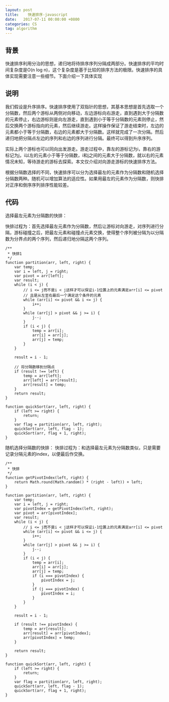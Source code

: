 ```yaml
---
layout: post
title:    快速排序-javascript
date:   2017-07-11 00:00:00 +0800
categories: CS
tag: algorithm
---
```

## 背景

   快速排序利用分治的思想，递归地将待排序序列分隔成两部分。快速排序的平均时间复杂度是O(n log n)，这个复杂度是基于比较的排序方法的极限。快速排序的具体实现需要注意一些细节。下面介绍一下具体实现

## 说明

   我们假设是升序排序。快速排序使用了双指针的思想，其基本思想是首先选取一个分隔数，然后两个游标从两侧对向移动，左边游标向右游走，直到遇到大于分隔数的元素停止，右边游标则是向左游走，直到遇到小于等于分隔数的元素则停止，然后交换两个游标指向的元素，然后继续游走。这样操作保证了游走结束时，左边的元素都小于等于分隔数，右边的元素都大于分隔数。这样就完成了一次分隔。然后递归地把分隔点左边的序列和右边的序列进行分隔。最终可以得到升序序列。

   实际上两个游标也可以同向出发游走。游走过程中，靠左的游标记为i，靠右的游标记为j，i以左的元素小于等于分隔数，i和j之间的元素大于分隔数，就以右的元素情况未知，等待游走的游标去探索。本文仅介绍对向游走游标的快速排序方法。

   根据分隔数选择的不同，快速排序可以分为选择最左的元素作为分隔数和随机选择分隔数两种。随机可以增加算法的适应性。如果用最左的元素作为分隔数，则快排对正序和倒序序列排序性能较差。

## 代码

   选择最左元素为分隔数的快排：

   快排过程为：首先选择最左元素作为分隔数，然后让游标对向游走，对序列进行分隔，游标碰撞之后，把最左元素和碰撞点元素交换，使得整个序列被分隔为以分隔数为分界点的两个序列，然后递归地分隔这两个序列。

```
/** 
 * 快排1 
 */  
function partition(arr, left, right) {  
    var temp;  
    var i = left, j = right;  
    var pivot = arr[left];  
    var result;  
    while (i < j) {  
        // i <= j而不是i < j这样才可以保证i-1位置上的元素满足arr[i] <= pivot  
        // 且是从左至右最后一个满足这个条件的元素  
        while (arr[i] <= pivot && i <= j) {  
            i++;  
        }  
        while (arr[j] > pivot && j >= i) {  
            j--;  
        }  
        if (i < j) {  
            temp = arr[i];  
            arr[i] = arr[j];  
            arr[j] = temp;  
        }  
    }  
  
    result = i - 1;  
  
    // 将分隔数移到分隔点  
    if (result !== left) {  
        temp = arr[left];  
        arr[left] = arr[result];  
        arr[result] = temp;  
    }  
    return result;  
}  
  
function quickSort(arr, left, right) {  
    if (left >= right) {  
        return;  
    }  
    var flag = partition(arr, left, right);  
    quickSort(arr, left, flag - 1);  
    quickSort(arr, flag + 1, right);  
}  
```

   随机选择分隔数的快排：
   快排过程为：和选择最左元素为分隔数类似，只是需要记录分隔元素的index，以便最后作交换。

```
/** 
 * 快排 
 */  
function getPivotIndex(left, right) {  
    return Math.round(Math.random() * (right - left)) + left;  
}  
  
function partition(arr, left, right) {  
    var temp;  
    var i = left, j = right;  
    var pivotIndex = getPivotIndex(left, right);  
    var pivot = arr[pivotIndex];  
    var result;  
    while (i < j) {  
        // i <= j而不是i < j这样才可以保证i-1位置上的元素满足arr[i] <= pivot  
        while (arr[i] <= pivot && i <= j) {  
            i++;  
        }  
        while (arr[j] > pivot && j >= i) {  
            j--;  
        }  
        if (i < j) {  
            temp = arr[i];  
            arr[i] = arr[j];  
            arr[j] = temp;  
            if (i === pivotIndex) {  
                pivotIndex = j;  
            }  
            if (j === pivotIndex) {  
                pivotIndex = i;  
            }  
        }  
    }  
  
    result = i - 1;  
  
    if (result !== pivotIndex) {  
        temp = arr[result];  
        arr[result] = arr[pivotIndex];  
        arr[pivotIndex] = temp;  
    }  
  
    return result;  
}  
  
function quickSort(arr, left, right) {  
    if (left >= right) {  
        return;  
    }  
    var flag = partition(arr, left, right);  
    quickSort(arr, left, flag - 1);  
    quickSort(arr, flag + 1, right);  
}  
```
